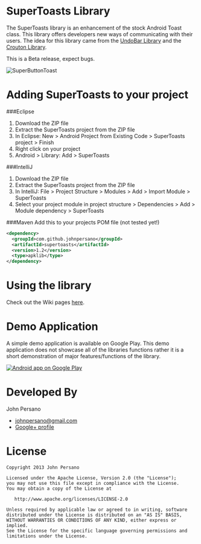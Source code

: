 SuperToasts Library
=================

The SuperToasts library is an enhancement of the stock Android Toast class. This library offers developers new ways of communicating with their users. The idea
for this library came from the [UndoBar Library](https://code.google.com/p/romannurik-code/source/browse/misc/undobar)
and the [Crouton Library](https://github.com/keyboardsurfer/Crouton).


This is a Beta release, expect bugs. <br>

![SuperButtonToast](http://i1331.photobucket.com/albums/w597/JohnPersano/supertoasts_githubimage_zps8a5ceb7c.png)


Adding SuperToasts to your project
================
###Eclipse
1) Download the ZIP file <br>
2) Extract the SuperToasts project from the ZIP file <br>
3) In Eclipse: New > Android Project from Existing Code > SuperToasts project > Finish <br>
4) Right click on your project <br>
5) Android > Library: Add > SuperToasts <br>


###IntelliJ
1) Download the ZIP file <br>
2) Extract the SuperToasts project from the ZIP file <br>
3) In IntelliJ: File > Project Structure > Modules > Add > Import Module > SuperToasts <br>
4) Select your project module in project structure > Dependencies > Add > Module dependency > SuperToasts


###Maven
Add this to your projects POM file (not tested yet!)
```xml
<dependency>
  <groupId>com.github.johnpersano</groupId>
  <artifactId>supertoasts</artifactId>
  <version>1.2</version>
  <type>apklib</type>
</dependency>
```


Using the library
================
Check out the Wiki pages [here](https://github.com/JohnPersano/SuperToasts/wiki).


Demo Application
================
A simple demo application is available on Google Play. This demo application does not showcase all of the libraries functions 
rather it is a short demonstration of major features/functions of the library.

<a href="https://play.google.com/store/apps/details?id=com.supertoastsdemo">
  <img alt="Android app on Google Play"
       src="https://developer.android.com/images/brand/en_app_rgb_wo_60.png" />
</a>


Developed By
============

John Persano 
* <johnpersano@gmail.com>
* [Google+ profile](https://plus.google.com/+JohnPersano/)



License
=======

    Copyright 2013 John Persano

    Licensed under the Apache License, Version 2.0 (the "License");
    you may not use this file except in compliance with the License.
    You may obtain a copy of the License at

       http://www.apache.org/licenses/LICENSE-2.0

    Unless required by applicable law or agreed to in writing, software
    distributed under the License is distributed on an "AS IS" BASIS,
    WITHOUT WARRANTIES OR CONDITIONS OF ANY KIND, either express or implied.
    See the License for the specific language governing permissions and
    limitations under the License.

